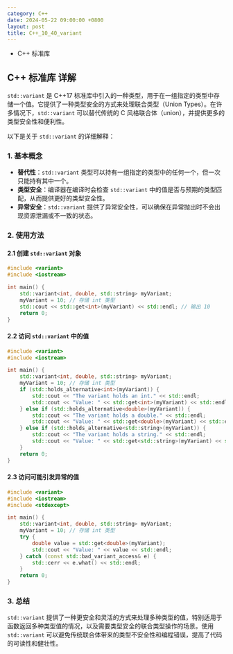 ```yaml
---
category: C++
date: 2024-05-22 09:00:00 +0800
layout: post
title: C++_10_40_variant
---
```


+ C++ <variant>标准库

## C++ <variant>标准库 详解

`std::variant` 是 C++17 标准库中引入的一种类型，用于在一组指定的类型中存储一个值。它提供了一种类型安全的方式来处理联合类型（Union Types）。在许多情况下，`std::variant` 可以替代传统的 C 风格联合体（union），并提供更多的类型安全性和便利性。

以下是关于 `std::variant` 的详细解释：

### 1. 基本概念

- **替代性**：`std::variant` 类型可以持有一组指定的类型中的任何一个，但一次只能持有其中一个。
- **类型安全**：编译器在编译时会检查 `std::variant` 中的值是否与预期的类型匹配，从而提供更好的类型安全性。
- **异常安全**：`std::variant` 提供了异常安全性，可以确保在异常抛出时不会出现资源泄漏或不一致的状态。

### 2. 使用方法

#### 2.1 创建 `std::variant` 对象

```cpp
#include <variant>
#include <iostream>

int main() {
    std::variant<int, double, std::string> myVariant;
    myVariant = 10; // 存储 int 类型
    std::cout << std::get<int>(myVariant) << std::endl; // 输出 10
    return 0;
}
```

#### 2.2 访问 `std::variant` 中的值

```cpp
#include <variant>
#include <iostream>

int main() {
    std::variant<int, double, std::string> myVariant;
    myVariant = 10; // 存储 int 类型
    if (std::holds_alternative<int>(myVariant)) {
        std::cout << "The variant holds an int." << std::endl;
        std::cout << "Value: " << std::get<int>(myVariant) << std::endl;
    } else if (std::holds_alternative<double>(myVariant)) {
        std::cout << "The variant holds a double." << std::endl;
        std::cout << "Value: " << std::get<double>(myVariant) << std::endl;
    } else if (std::holds_alternative<std::string>(myVariant)) {
        std::cout << "The variant holds a string." << std::endl;
        std::cout << "Value: " << std::get<std::string>(myVariant) << std::endl;
    }
    return 0;
}
```

#### 2.3 访问可能引发异常的值

```cpp
#include <variant>
#include <iostream>
#include <stdexcept>

int main() {
    std::variant<int, double, std::string> myVariant;
    myVariant = 10; // 存储 int 类型
    try {
        double value = std::get<double>(myVariant);
        std::cout << "Value: " << value << std::endl;
    } catch (const std::bad_variant_access& e) {
        std::cerr << e.what() << std::endl;
    }
    return 0;
}
```

### 3. 总结

`std::variant` 提供了一种更安全和灵活的方式来处理多种类型的值，特别适用于函数返回多种类型值的情况，以及需要类型安全的联合类型操作的场景。使用 `std::variant` 可以避免传统联合体带来的类型不安全性和编程错误，提高了代码的可读性和健壮性。